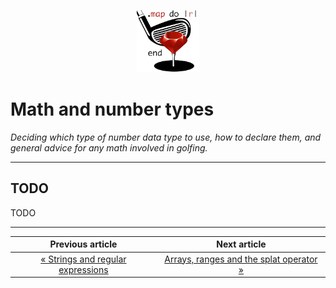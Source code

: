 <p align="center"><img width="100" src="../assets/golf.png"></p>

# Math and number types

*Deciding which type of number data type to use, how to declare them, and general advice for any math involved in golfing.*

------

## TODO

TODO

------

|             Previous article             |               Next article               |
| :--------------------------------------: | :--------------------------------------: |
| [« Strings and regular expressions](../articles/4.md) | [Arrays, ranges and the splat operator »](../articles/6.md) |


